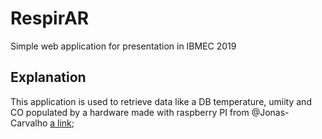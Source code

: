 # RespirAR
Simple web application for presentation in IBMEC 2019

## Explanation
This application is used to retrieve data like a DB temperature, umiity and CO
populated by a hardware made with raspberry PI from @Jonas-Carvalho [a link]("http://github.com/Jonas-Carvalho");
